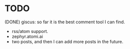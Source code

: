 # TODO

(DONE) giscus: so far it is the best comment tool I can find.
- rss/atom support.
- zephyr.atomi.ai
- two posts, and then I can add more posts in the future.